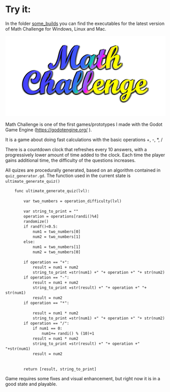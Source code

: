 # Try it:
In the folder [some_builds](./some_builds) you can find the executables for the latest version of Math Challenge for Windows, Linux and Mac.

![mathchallenge](./logo_title/mathchallenge.png)


Math Challenge is one of the first games/prototypes I made with the Godot Game Engine (https://godotengine.org/ ).

It is a game about doing fast calculations with the basic operations +, -, *, /

There is a countdown clock that refreshes every 10 answers, with a progressively lower amount of time added to the clock.
Each time the player gains additional time, the difficulty of the questions increases.

All quizes are procedurally generated, based on an algorithm contained in `quiz_generator.gd`. The function used in the current state is
`ultimate_generate_quiz()`

```GDScript
  	func ultimate_generate_quiz(lvl):
  
		var two_numbers = operation_difficulty(lvl)

		var string_to_print = ""
		operation = operations[randi()%4]
		randomize()
		if randf()<0.5:
			num1 = two_numbers[0]
			num2 = two_numbers[1]	
		else:
			num1 = two_numbers[1]
			num2 = two_numbers[0]	

		if operation == "+":
			result = num1 + num2
			string_to_print =str(num1) +" "+ operation +" "+ str(num2)
		if operation == "-":
			result = num1 + num2
			string_to_print =str(result) +" "+ operation +" "+ str(num1)
			result = num2
		if operation == "*":

			result = num1 * num2
			string_to_print =str(num1) +" "+ operation +" "+ str(num2)
		if operation == "/":
			if num1 == 0:
				num1+= randi() % (10)+1
			result = num1 * num2
			string_to_print =str(result) +" "+ operation +" "+str(num1)
			result = num2


		return [result, string_to_print]
  ```
 
 Game requires some fixes and visual enhancement, but right now it is in a good state and playable.
